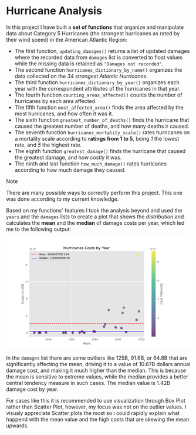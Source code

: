 # Hurricane Analysis

In this project I have built a **set of functions** that organize and manipulate data about Category 5 Hurricanes (the strongest hurricanes as rated by their wind speed) in the American Atlantic Region:

- The first function, `updating_damages()` returns a list of updated damages where the recorded data from `damages` list is converted to float values while the missing data is retained as `"Damages not recorded"`.
- The second function `hurricanes_dictionary_by_name()` organizes the data collected on the _34 strongest Atlantic Hurricanes_.
- The third function `hurricanes_dictionary_by_year()` organizes each year with the correspondent attributes of the hurricanes in that year.
- The fourth function `counting_areas_affected()` counts the number of hurricanes by each area affected.
- The fifth function `most_affected_area()` finds the area affected by the most hurricanes, and how often it was it.
- The sixth function `greatest_number_of_deaths()` finds the hurricane that caused the greatest number of deaths, and how many deaths ir caused.
- The seventh function `hurricanes_mortality_scale()` rates hurricanes on a mortality scale according to **ratings from 1 to 5**, being _1_ the lowest rate, and _5_ the highest rate.
- The eighth function `greatest_damage()` finds the hurricane that caused the greatest damage, and how costly it was.
- The ninth and last function `how_much_damage()` rates hurricanes according to how much damage they caused.

> [!NOTE]
> There are many possible ways to correctly perform this project. This one was done according to my current knowledge.

Based on my functions' features I took the analysis beyond and used the `years` and the `damages` lists to create a plot that shows the _distribution_ and calculates the **mean** and the **median** of damage costs per year, which led me to the following output:

![alt text](damagecosts.png)

In the `damages` list there are some outliers like 125B, 91.6B, or 64.8B that are significantly affecting the mean, driving it to a value of 10.67B dollars annual damage cost, and making it much higher than the median. This is because the mean is sensitive to extreme values, while the median provides a better central tendency measure in such cases. The median value is 1.42B damage cost by year.

For cases like this it is recommended to use visualization through Box Plot rather than Scatter Plot, however, my focus was not on the outlier values. I visualy appreciate Scatter plots the most so i could rapidly explain what happend with the mean value and the high costs that are skewing the mean upwards.
